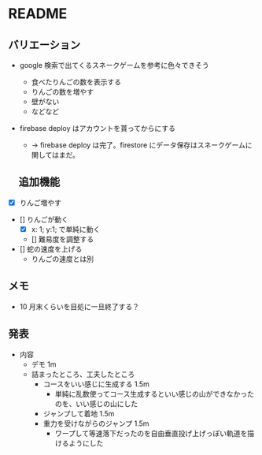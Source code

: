 # README

## バリエーション

- google 検索で出てくるスネークゲームを参考に色々できそう

  - 食べたりんごの数を表示する
  - りんごの数を増やす
  - 壁がない
  - などなど

- firebase deploy はアカウントを貰ってからにする
  - -> firebase deploy は完了。firestore にデータ保存はスネークゲームに関してはまだ。

## 　追加機能

- [x] りんご増やす
- [] りんごが動く
  - [x] x: 1; y:1; で単純に動く
  - [] 難易度を調整する
- [] 蛇の速度を上げる
  - りんごの速度とは別

## メモ

- 10 月末くらいを目処に一旦終了する？

## 発表

- 内容
  - デモ 1m
  - 詰まったところ、工夫したところ
    - コースをいい感じに生成する 1.5m
      - 単純に乱数使ってコース生成するといい感じの山ができなかったのを、いい感じの山にした
    - ジャンプして着地 1.5m
    - 重力を受けながらのジャンプ 1.5m
      - ワープして等速落下だったのを自由垂直投げ上げっぽい軌道を描けるようにした
